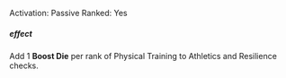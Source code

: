 Activation: Passive
Ranked: Yes
##### effect
Add 1 **Boost Die** per rank of Physical Training to
Athletics and Resilience checks.